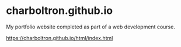 # charboltron.github.io

My portfolio website completed as part of a web development course.

https://charboltron.github.io/html/index.html
